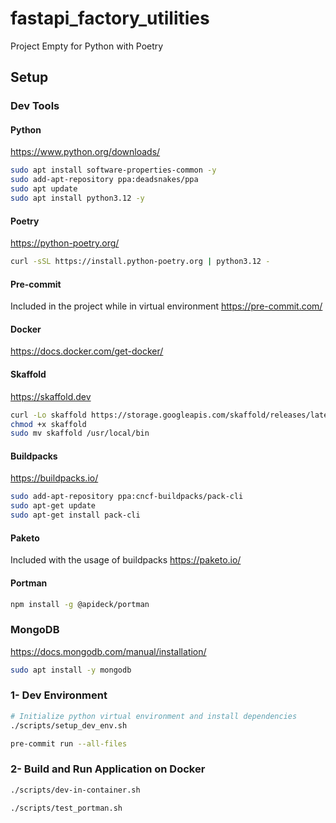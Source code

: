 # fastapi_factory_utilities

Project Empty for Python with Poetry

## Setup

### Dev Tools

#### Python

<https://www.python.org/downloads/>

```bash
sudo apt install software-properties-common -y
sudo add-apt-repository ppa:deadsnakes/ppa
sudo apt update
sudo apt install python3.12 -y
```

#### Poetry

<https://python-poetry.org/>

```bash
curl -sSL https://install.python-poetry.org | python3.12 -
```

#### Pre-commit

Included in the project while in virtual environment
<https://pre-commit.com/>

#### Docker

<https://docs.docker.com/get-docker/>

#### Skaffold

<https://skaffold.dev>

```bash
curl -Lo skaffold https://storage.googleapis.com/skaffold/releases/latest/skaffold-linux-amd64
chmod +x skaffold
sudo mv skaffold /usr/local/bin
```

#### Buildpacks

<https://buildpacks.io/>

```bash
sudo add-apt-repository ppa:cncf-buildpacks/pack-cli
sudo apt-get update
sudo apt-get install pack-cli
```

#### Paketo

Included with the usage of buildpacks
<https://paketo.io/>

#### Portman

```bash
npm install -g @apideck/portman
```

### MongoDB

<https://docs.mongodb.com/manual/installation/>

```bash
sudo apt install -y mongodb
```

### 1- Dev Environment

```bash
# Initialize python virtual environment and install dependencies
./scripts/setup_dev_env.sh

pre-commit run --all-files
```

### 2- Build and Run Application on Docker

```bash
./scripts/dev-in-container.sh
```

```bash
./scripts/test_portman.sh
```
